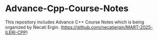 # Advance-Cpp-Course-Notes
This repository includes Advance C++ Course Notes which is being organized by Necati Ergin. (https://github.com/necatiergin/MART-2025-ILERI-CPP)
